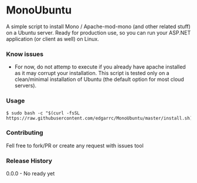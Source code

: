 MonoUbuntu
=========

A simple script to install Mono / Apache-mod-mono (and other related stuff) on a Ubuntu server. Ready for production use, so you can run your ASP.NET application (or client as well) on Linux.

### Know issues

- For now, do not attemp to execute if you already have apache installed as it may corrupt your installation. This script is tested only on a clean/minimal installation of Ubuntu (the default option for most cloud servers).

### Usage

```shell
$ sudo bash -c "$(curl -fsSL https://raw.githubusercontent.com/edgarrc/MonoUbuntu/master/install.sh)$ 
```

### Contributing

Fell free to fork/PR or create any request with issues tool

### Release History

0.0.0 - No ready yet



